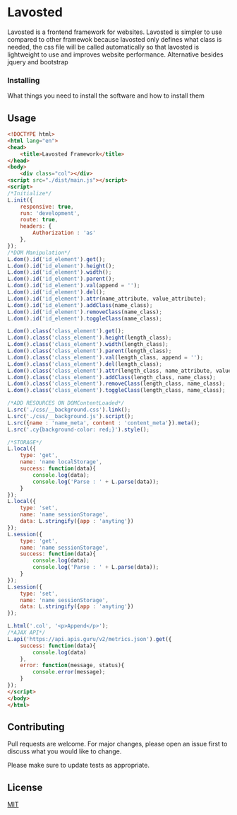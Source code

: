 # Lavosted
Lavosted is a frontend framework for websites. Lavosted is simpler to use compared to other framewok because lavosted only defines what class is needed, the css file will be called automatically so that lavosted is lightweight to use and improves website performance. Alternative besides jquery and bootstrap

### Installing

What things you need to install the software and how to install them
## Usage

```html
<!DOCTYPE html>
<html lang="en">
<head>
	<title>Lavosted Framework</title>
</head>
<body>
	<div class="col"></div>
<script src="./dist/main.js"></script>
<script>
/*Initialize*/
L.init({
	responsive: true,
	run: 'development',
	route: true,
	headers: {
		Authorization : 'as'
	},
});
/*DOM Manipulation*/
L.dom().id('id_element').get();
L.dom().id('id_element').height();
L.dom().id('id_element').width();
L.dom().id('id_element').parent();
L.dom().id('id_element').val(append = '');
L.dom().id('id_element').del();
L.dom().id('id_element').attr(name_attribute, value_attribute);
L.dom().id('id_element').addClass(name_class);
L.dom().id('id_element').removeClass(name_class);
L.dom().id('id_element').toggleClass(name_class);

L.dom().class('class_element').get();
L.dom().class('class_element').height(length_class);
L.dom().class('class_element').width(length_class);
L.dom().class('class_element').parent(length_class);
L.dom().class('class_element').val(length_class, append = '');
L.dom().class('class_element').del(length_class);
L.dom().class('class_element').attr(length_class, name_attribute, value_attribute);
L.dom().class('class_element').addClass(length_class, name_class);
L.dom().class('class_element').removeClass(length_class, name_class);
L.dom().class('class_element').toggleClass(length_class, name_class);

/*ADD RESOURCES ON DOMContentLoaded*/
L.src('./css/__background.css').link();
L.src('./css/__background.js').script();
L.src({name : 'name_meta', content : 'content_meta'}).meta();
L.src('.cy{background-color: red;}').style();

/*STORAGE*/
L.local({
	type: 'get',
	name: 'name localStorage',
	success: function(data){
		console.log(data);
		console.log('Parse : ' + L.parse(data));
	}
});
L.local({
	type: 'set',
	name: 'name sessionStorage',
	data: L.stringify({app : 'anyting'})
});
L.session({
	type: 'get',
	name: 'name sessionStorage',
	success: function(data){
		console.log(data);
		console.log('Parse : ' + L.parse(data));
	}
});
L.session({
	type: 'set',
	name: 'name sessionStorage',
	data: L.stringify({app : 'anyting'})
});

L.html('.col', '<p>Append</p>');
/*AJAX API*/
L.api('https://api.apis.guru/v2/metrics.json').get({
	success: function(data){
		console.log(data)
	},
	error: function(message, status){
		console.error(message);
	}
});
</script>
</body>
</html>
```

## Contributing
Pull requests are welcome. For major changes, please open an issue first to discuss what you would like to change.

Please make sure to update tests as appropriate.

## License
[MIT](https://choosealicense.com/licenses/mit/)
